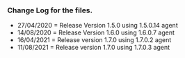 ### Change Log for the files.

- 27/04/2020 = Release Version 1.5.0 using 1.5.0.14 agent
- 14/08/2020 = Release Version 1.6.0 using 1.6.0.7 agent
- 16/04/2021 = Release version 1.7.0 using 1.7.0.2 agent
- 11/08/2021 = Release version 1.7.0 using 1.7.0.3 agent
